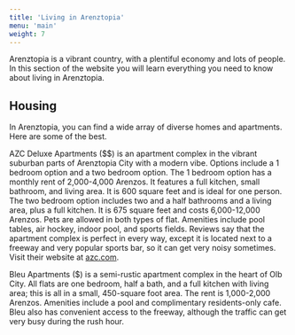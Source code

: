 ```yaml
---
title: 'Living in Arenztopia'
menu: 'main'
weight: 7
---
```



Arenztopia is a vibrant country, with a plentiful economy and lots of people.  In this section of the website you will learn everything you need to know about living in Arenztopia.



## Housing

In Arenztopia, you can find a wide array of diverse homes and apartments. Here are some of the best.

AZC Deluxe Apartments ($$) is an apartment complex in the vibrant suburban parts of Arenztopia City with a modern vibe. Options include a 1 bedroom option and a two bedroom option. The 1 bedroom option has a monthly rent of 2,000-4,000 Arenzos. It features a full kitchen, small bathroom, and living area. It is 600 square feet and is ideal for one person. The two bedroom option includes two and a half bathrooms and a living area, plus a full kitchen. It is 675 square feet and costs 6,000-12,000 Arenzos. Pets are allowed in both types of flat. Amenities include pool tables, air hockey, indoor pool, and sports fields. Reviews say that the apartment complex is perfect in every way, except it is located next to a freeway and  very popular sports bar, so it can get very noisy sometimes. Visit their website at [azc.com](https://sites.google.com/view/azc-deluxe-apartments/home).

Bleu Apartments ($) is a semi-rustic apartment complex in the heart of Olb City. All flats are one bedroom, half a bath, and a full kitchen with living area; this is all in a small, 450-square foot area. The rent is 1,000-2,000 Arenzos. Amenities include a pool and complimentary residents-only cafe. Bleu also has convenient access to the freeway, although the traffic can get very busy during the rush hour.
